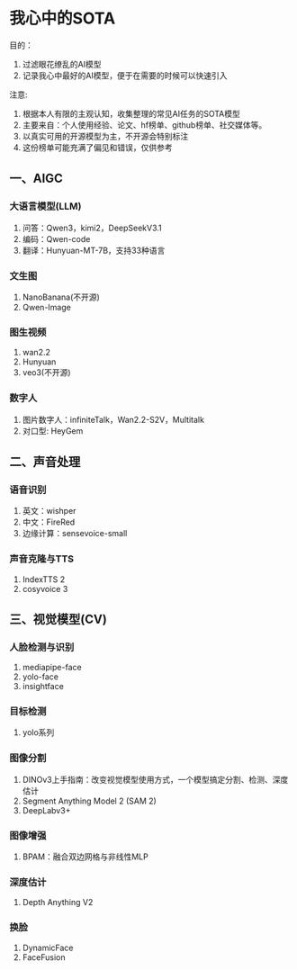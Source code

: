 # 我心中的SOTA

目的：
1. 过滤眼花缭乱的AI模型
2. 记录我心中最好的AI模型，便于在需要的时候可以快速引入

注意:
1. 根据本人有限的主观认知，收集整理的常见AI任务的SOTA模型
2. 主要来自：个人使用经验、论文、hf榜单、github榜单、社交媒体等。
3. 以真实可用的开源模型为主，不开源会特别标注
4. 这份榜单可能充满了偏见和错误，仅供参考

## 一、AIGC
### 大语言模型(LLM)
1. 问答：Qwen3，kimi2，DeepSeekV3.1
2. 编码：Qwen-code
3. 翻译：Hunyuan-MT-7B，支持33种语言
### 文生图
1. NanoBanana(不开源)
2. Qwen-Image

### 图生视频
1. wan2.2
2. Hunyuan
3. veo3(不开源)

### 数字人
1. 图片数字人：infiniteTalk，Wan2.2-S2V，Multitalk
2. 对口型: HeyGem

## 二、声音处理
### 语音识别
1. 英文：wishper
2. 中文：FireRed
3. 边缘计算：sensevoice-small

### 声音克隆与TTS
1. IndexTTS 2
2. cosyvoice 3

## 三、视觉模型(CV)
### 人脸检测与识别
1. mediapipe-face
2. yolo-face
3. insightface

### 目标检测
1. yolo系列

### 图像分割
1. DINOv3上手指南：改变视觉模型使用方式，一个模型搞定分割、检测、深度估计
2. Segment Anything Model 2 (SAM 2)
3. DeepLabv3+

### 图像增强
1. BPAM：融合双边网格与非线性MLP

### 深度估计
1. Depth Anything V2

### 换脸
1. DynamicFace
2. FaceFusion




